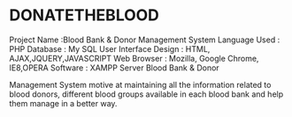 # DONATETHEBLOOD

Project Name :Blood Bank & Donor Management System
Language Used             :  PHP
Database                  :  My SQL
User Interface Design     :  HTML, AJAX,JQUERY,JAVASCRIPT
Web Browser               :  Mozilla, Google Chrome, IE8,OPERA
Software                  :  XAMPP Server Blood Bank & Donor


Management System motive at maintaining all the information related to blood donors, different blood groups available in each blood bank and help them manage in a better way.
